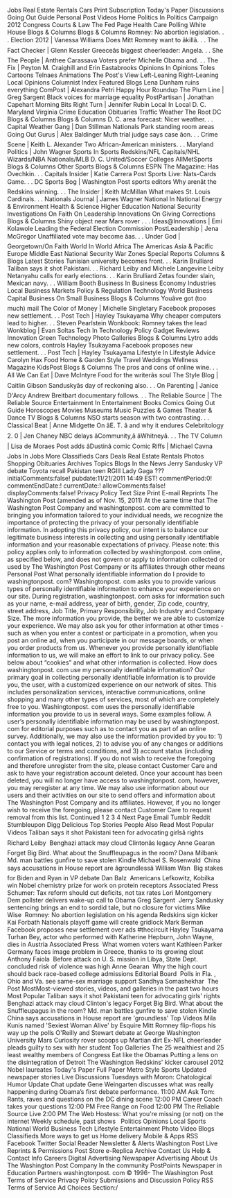 Jobs Real Estate Rentals Cars Print Subscription Today's Paper Discussions Going Out Guide Personal Post Videos Home Politics In Politics Campaign 2012 Congress Courts & Law The Fed Page Health Care Polling White House Blogs & Columns Blogs & Columns Romney: No abortion legislation. . . Election 2012 | Vanessa Williams Does Mitt Romney want to âkillâ. . . The Fact Checker | Glenn Kessler Greeceâs biggest cheerleader: Angela. . . She The People | Anthee Carassava Voters prefer Michelle Obama and. . . The Fix | Peyton M. Craighill and Erin Eastabrooks Opinions In Opinions Toles Cartoons Telnaes Animations The Post's View Left-Leaning Right-Leaning Local Opinions Columnist Index Featured Blogs Lena Dunham ruins everything ComPost | Alexandra Petri Happy Hour Roundup The Plum Line | Greg Sargent Black voices for marriage equality PostPartisan | Jonathan Capehart Morning Bits Right Turn | Jennifer Rubin Local In Local D. C. Maryland Virginia Crime Education Obituaries Traffic Weather The Root DC Blogs & Columns Blogs & Columns D. C. area forecast: Nicer weather. . . Capital Weather Gang | Dan Stillman Nationals Park standing room areas Going Out Gurus | Alex Baldinger Muth trial judge says case âon. . . Crime Scene | Keith L. Alexander Two African-American ministers. . . Maryland Politics | John Wagner Sports In Sports Redskins/NFL Capitals/NHL Wizards/NBA Nationals/MLB D. C. United/Soccer Colleges AllMetSports Blogs & Columns Other Sports Blogs & Columns ESPN The Magazine: Has Ovechkin. . . Capitals Insider | Katie Carrera Post Sports Live: Nats-Cards Game. . . DC Sports Bog | Washington Post sports editors Why arenât the Redskins winning. . . The Insider | Keith McMillan What makes St. Louis Cardinals. . . Nationals Journal | James Wagner National In National Energy & Environment Health & Science Higher Education National Security Investigations On Faith On Leadership Innovations On Giving Corrections Blogs & Columns Shiny object near Mars rover . . . Ideas@Innovations | Emi Kolawole Leading the Federal Election Commission PostLeadership | Jena McGregor Unaffiliated vote may become âas. . . Under God | Georgetown/On Faith World In World Africa The Americas Asia & Pacific Europe Middle East National Security War Zones Special Reports Columns & Blogs Latest Stories Tunisian university becomes front. . . Karin Brulliard Taliban says it shot Pakistani. . . Richard Leiby and Michele Langevine Leiby Netanyahu calls for early elections. . . Karin Brulliard Zetas founder slain, Mexican navy. . . William Booth Business In Business Economy Industries Local Business Markets Policy & Regulation Technology World Business Capital Business On Small Business Blogs & Columns Youâve got (too much) mail The Color of Money | Michelle Singletary Facebook proposes new settlement. . . Post Tech | Hayley Tsukayama Why cheaper computers lead to higher. . . Steven Pearlstein Wonkbook: Romney takes the lead Wonkblog | Evan Soltas Tech In Technology Policy Gadget Reviews Innovation Green Technology Photo Galleries Blogs & Columns Lytro adds new colors, controls Hayley Tsukayama Facebook proposes new settlement. . . Post Tech | Hayley Tsukayama Lifestyle In Lifestyle Advice Carolyn Hax Food Home & Garden Style Travel Weddings Wellness Magazine KidsPost Blogs & Columns The pros and cons of online wine. . . All We Can Eat | Dave McIntyre Food for the writerâs soul The Style Blog | Caitlin Gibson Sanduskyâs day of reckoning also. . . On Parenting | Janice D'Arcy Andrew Breitbart documentary follows. . . The Reliable Source | The Reliable Source Entertainment In Entertainment Books Comics Going Out Guide Horoscopes Movies Museums Music Puzzles & Games Theater & Dance TV Blogs & Columns NSO starts season with two contrasting. . . Classical Beat | Anne Midgette On âE. T. â and why it endures Celebritology 2. 0 | Jen Chaney NBC delays âCommunity,â âWhitneyâ. . . The TV Column | Lisa de Moraes Post adds âDustinâ comic Comic Riffs | Michael Cavna Jobs In Jobs More Classifieds Cars Deals Real Estate Rentals Photos Shopping Obituaries Archives Topics Blogs In the News Jerry Sandusky VP debate Toyota recall Pakistan teen RGIII Lady Gaga ???initialComments:false! pubdate:11/21/2011 14:49 EST! commentPeriod:0! commentEndDate:! currentDate:! allowComments:false! displayComments:false! Privacy Policy Text Size Print E-mail Reprints The Washington Post (amended as of Nov. 15, 2011) At the same time that The Washington Post Company and washingtonpost. com are committed to bringing you information tailored to your individual needs, we recognize the importance of protecting the privacy of your personally identifiable information. In adopting this privacy policy, our intent is to balance our legitimate business interests in collecting and using personally identifiable information and your reasonable expectations of privacy. Please note: this policy applies only to information collected by washingtonpost. com online, as specified below, and does not govern or apply to information collected or used by The Washington Post Company or its affiliates through other means Personal Post What personally identifiable information do I provide to washingtonpost. com? Washingtonpost. com asks you to provide various types of personally identifiable information to enhance your experience on our site. During registration, washingtonpost. com asks for information such as your name, e-mail address, year of birth, gender, Zip code, country, street address, Job Title, Primary Responsibility, Job Industry and Company Size. The more information you provide, the better we are able to customize your experience. We may also ask you for other information at other times - such as when you enter a contest or participate in a promotion, when you post an online ad, when you participate in our message boards, or when you order products from us. Whenever you provide personally identifiable information to us, we will make an effort to link to our privacy policy. See below about “cookies” and what other information is collected. How does washingtonpost. com use my personally identifiable information? Our primary goal in collecting personally identifiable information is to provide you, the user, with a customized experience on our network of sites. This includes personalization services, interactive communications, online shopping and many other types of services, most of which are completely free to you. Washingtonpost. com uses the personally identifiable information you provide to us in several ways. Some examples follow. A user’s personally identifiable information may be used by washingtonpost. com for editorial purposes such as to contact you as part of an online survey. Additionally, we may also use the information provided by you to: 1) contact you with legal notices, 2) to advise you of any changes or additions to our Service or terms and conditions, and 3) account status (including confirmation of registrations). If you do not wish to receive the foregoing and therefore unregister from the site, please contact Customer Care and ask to have your registration account deleted. Once your account has been deleted, you will no longer have access to washingtonpost. com, however, you may reregister at any time. We may also use information about our users and their activities on our site to send offers and information about The Washington Post Company and its affiliates. However, if you no longer wish to receive the foregoing, please contact Customer Care to request removal from this list. Continued 1 2 3 4 Next Page Email Tumblr Reddit Stumbleupon Digg Delicious Top Stories People Also Read Most Popular Videos Taliban says it shot Pakistani teen for advocating girlsâ rights Richard Leiby  Benghazi attack may cloud Clintonâs legacy Anne Gearan  Forget Big Bird. What about the Snuffleupagus in the room? Dana Milbank  Md. man battles gunfire to save stolen Kindle Michael S. Rosenwald  China says accusations in House report are âgroundlessâ William Wan  Big stakes for Biden and Ryan in VP debate Dan Balz  Americans Lefkowitz, Kobilka win Nobel chemistry prize for work on protein receptors Associated Press  Schumer: Tax reform should cut deficits, not tax rates Lori Montgomery  Dem pollster delivers wake-up call to Obama Greg Sargent  Jerry Sandusky sentencing brings an end to sordid tale, but no closure for victims Mike Wise  Romney: No abortion legislation on his agenda Redskins sign kicker Kai Forbath Nationals playoff game will create gridlock Mark Berman  Facebook proposes new settlement over ads #thecircuit Hayley Tsukayama  Turhan Bey, actor who performed with Katherine Hepburn, John Wayne, dies in Austria Associated Press  What women voters want Kathleen Parker  Germany faces image problem in Greece, thanks to its growing clout Anthony Faiola  Before attack on U. S. mission in Libya, State Dept. concluded risk of violence was high Anne Gearan  Why the high court should back race-based college admissions Editorial Board  Polls in Fla. , Ohio and Va. see same-sex marriage support Sandhya Somashekhar  The Post MostMost-viewed stories, videos, and galleries in the past two hours Most Popular Taliban says it shot Pakistani teen for advocating girls' rights Benghazi attack may cloud Clinton's legacy Forget Big Bird. What about the Snuffleupagus in the room? Md. man battles gunfire to save stolen Kindle China says accusations in House report are 'groundless' Top Videos Mila Kunis named 'Sexiest Woman Alive' by Esquire Mitt Romney flip-flops his way up the polls O'Reilly and Stewart debate at George Washington University Mars Curiosity rover scoops up Martian dirt Ex-NFL cheerleader pleads guilty to sex with her student Top Galleries The 25 wealthiest and 25 least wealthy members of Congress Eat like the Obamas Putting a lens on the disintegration of Detroit The Washington Redskins' kicker carousel 2012 Nobel laureates Today's Paper Full Paper Metro Style Sports Updated newspaper stories Live Discussions Tuesdays with Moron: Chatological Humor Update Chat update Gene Weingarten discusses what was really happening during Obama’s first debate performance. 11:00 AM Ask Tom: Rants, raves and questions on the DC dining scene 12:00 PM Career Coach takes your questions 12:00 PM Free Range on Food 12:00 PM The Reliable Source Live 2:00 PM The Web Hostess: What you're missing (or not) on the internet Weekly schedule, past shows   Politics Opinions Local Sports National World Business Tech Lifestyle Entertainment Photo Video Blogs Classifieds More ways to get us Home delivery Mobile & Apps RSS Facebook Twitter Social Reader Newsletter & Alerts Washington Post Live Reprints & Permissions Post Store e-Replica Archive Contact Us Help & Contact Info Careers Digital Advertising Newspaper Advertising About Us The Washington Post Company In the community PostPoints Newspaper in Education Partners washingtonpost. com © 1996- The Washington Post Terms of Service Privacy Policy Submissions and Discussion Policy RSS Terms of Service Ad Choices Section:/